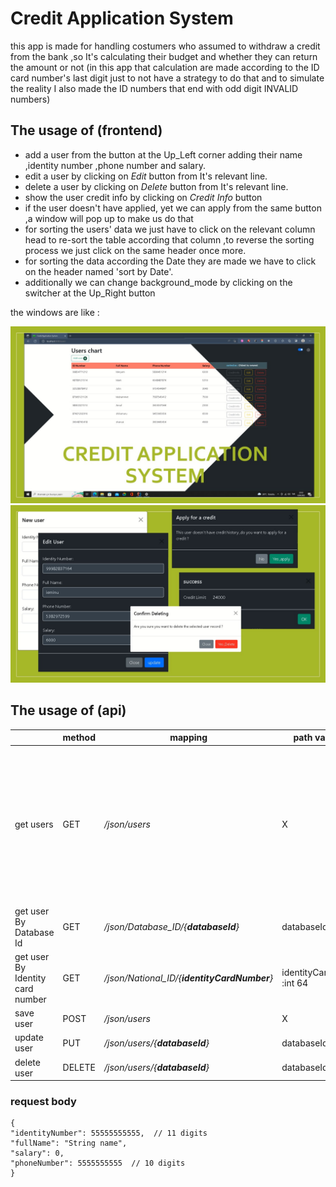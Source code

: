 # Credit Application System
this app is made for handling costumers who assumed to withdraw a credit
from the bank ,so It's calculating their budget and whether they can  return the amount or not
(in this app that calculation are made according to the ID card number's last digit just to not have a strategy to do that
and to simulate the reality I also made the ID numbers that end with odd digit INVALID numbers)

## The usage of (frontend)
- add a user from the button at the Up_Left corner adding their name ,identity number ,phone number and salary.
- edit a user by clicking on *Edit* button from It's relevant line. 
- delete a user by clicking on *Delete* button from It's relevant line.
- show the user credit info by clicking on *Credit Info* button 
- if the user doesn't have applied, yet we can apply from the same button ,a window will pop up to make us do that
- for sorting the users' data we just have to click on the relevant column head to re-sort the table according that column ,to reverse the sorting process we just click on the same header once more.
- for sorting the data according the Date they are made we have to click on the header named 'sort by Date'. 
- additionally we can change background_mode by clicking on the switcher at the Up_Right button

the windows are like :

![The main page](images/MainPageSorting.jpg)
![The modals](images/pop_ups.png)

## The usage of (api)
|                                  | method | mapping                                      | path variables             | request parameters                                                                                                                                                                                                                              | 
|----------------------------------|--------|----------------------------------------------|----------------------------|-------------------------------------------------------------------------------------------------------------------------------------------------------------------------------------------------------------------------------------------------|
| get users                        | GET    | */json/users*                                | X                          | <ul><li>sortBy=database *is set by default* alternatively you can choose **fullName** ,**identityNumber** ,**salary** or **phoneNumber**.</li><li>ascending=true *is set by default* you can type **false** te get reversed sorting  </li></ul> |
| get user By Database Id          | GET    | */json/Database_ID/{**databaseId**}*         | databaseId :int 64         | X                                                                                                                                                                                                                                               |
| get user By Identity card number | GET    | */json/National_ID/{**identityCardNumber**}* | identityCardNumber :int 64 | X                                                                                                                                                                                                                                               |
| save user                        | POST   | */json/users*                                | X                          | X , request body is needed                                                                                                                                                                                                                      |
| update user                      | PUT    | */json/users/{**databaseId**}*               | databaseId :int 64         | X , request body is needed                                                                                                                                                                                                                      |
| delete user                      | DELETE | */json/users/{**databaseId**}*               | databaseId :int 64         | X                                                                                                                                                                                                                                               |

### request body
````
{
"identityNumber": 55555555555,  // 11 digits
"fullName": "String name",
"salary": 0,
"phoneNumber": 5555555555  // 10 digits
}
````